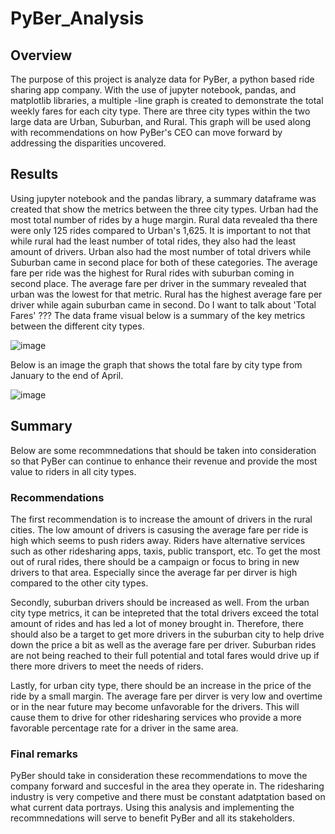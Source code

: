 # PyBer_Analysis

## Overview

The purpose of this project is analyze data for PyBer, a python based ride sharing app company. With the use of jupyter notebook, pandas, and matplotlib libraries, a multiple -line graph is created to demonstrate the total weekly fares for each city type. There are three city types within the two large data are Urban, Suburban, and Rural. This graph will be used along with recommendations on how PyBer's CEO can move forward by addressing the disparities uncovered.



## Results


Using jupyter notebook and the pandas library, a summary dataframe was created that show the metrics between the three city types. Urban had the most total number of rides by a huge margin. Rural data revealed tha there were only 125 rides compared to Urban's 1,625. It is important to not that while rural had the least number of total rides, they also had the least amount of drivers. Urban also had the most number of total drivers while Suburban came in second place for both of these categories. The average fare per ride was the highest for Rural rides with suburban coming in second place. The average fare per driver in the summary revealed that urban was the lowest for that metric. Rural has the highest average fare per driver while again suburban came in second.  Do I want to talk about 'Total Fares' ???
The data frame visual below is a summary of the key metrics between the different city types.

![image](https://user-images.githubusercontent.com/96553992/151706728-2ce9a738-ba5e-44d7-8c8a-fc981582767d.png)



Below is an image the graph that shows the total fare by city type from January to the end of April.

![image](https://user-images.githubusercontent.com/96553992/151707887-ebb736e7-1457-4b8c-bb58-fe90fed0587e.png)


## Summary

Below are some recommnedations that should be taken into consideration so that PyBer can continue to enhance their revenue and provide the most value to riders in all city types.

### Recommendations

The first recommendation  is to increase the amount of drivers in the rural cities. The low amount of drivers is casusing the average fare per ride is high which seems to push riders away. Riders have alternative services such as other ridesharing apps, taxis, public transport, etc. To get the most out of rural rides, there should be a campaign or focus to bring in new drivers to that area. Especially since the average far per dirver is high compared to the other city types.

Secondly, suburban drivers should be increased as well. From the urban city type metrics, it can be intepreted that the total drivers exceed the total amount of rides and has led a lot of money brought in. Therefore, there should also be a target to get more drivers in the suburban city to help drive down the price a bit as well as the average fare per driver. Suburban rides are not being reached to their full potential and total fares would drive up if there more drivers to meet the needs of riders.

Lastly, for urban city type, there should be an increase in the price of the ride by a small margin. The average fare per dirver is very low and overtime or in the near future may become unfavorable for the drivers. This will cause them to drive for other ridesharing services who provide a more favorable percentage rate for a driver in the same area.

### Final remarks

PyBer should take in consideration these recommendations to move the company forward and succesful in the area they operate in. The ridesharing industry is very competive and there must be constant adatptation based on what current data portrays. Using this analysis and implementing the recommnedations will serve to benefit PyBer and all its stakeholders.

